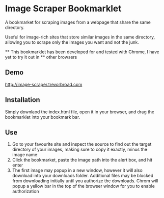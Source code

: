 Image Scraper Bookmarklet
===================================

A bookmarket for scraping images from a webpage that share the same directory.

Useful for image-rich sites that store similar images in the same directory, 
allowing you to scrape only the images you want and not the junk.

** This bookmarklet has been developed for and tested with Chrome, I have yet to try it out in 
** other browsers

Demo
----
http://image-scraper.trevorbroad.com

Installation
------------
Simply downlaod the index.html file, open it in your browser, and drag the bookmarklet
into your bookmark bar.

Use
---
1. Go to your favourite site and inspect the source to find out the target directory of your images, 
making sure to copy it exactly, minus the image name
2. Click the bookmarket, paste the image path into the alert box, and hit enter
3. The first image may popup in a new window, however it will also download into your downloads folder.
Additional files may be blocked from downloading initially until you authorize the downloads. Chrom will
popup a yellow bar in the top of the browser window for you to enable authorization